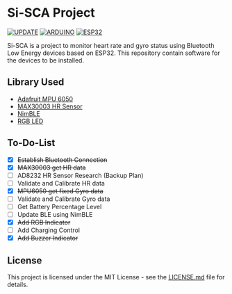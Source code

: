 
# Si-SCA Project

[![UPDATE](https://img.shields.io/github/last-commit/AkagamiYozora/Si-SCA)](https://github.com/AkagamiYozora/Si-SCA)
[![ARDUINO](https://img.shields.io/badge/ArduinoIDE-blue)](https://www.arduino.cc/en/software/)
[![ESP32](https://img.shields.io/badge/ESP-32-000000.svg?longCache=true&style=flat&colorA=CC101F)](https://www.espressif.com/en/products/socs/esp32)

Si-SCA is a project to monitor heart rate and gyro status using Bluetooth Low Energy devices based on ESP32. This repository contain software for the devices to be installed.

## Library Used

 - [Adafruit MPU 6050](https://github.com/adafruit/Adafruit_MPU6050)
 - [MAX30003 HR Sensor](https://github.com/Protocentral/protocentral_max30003/)
 - [NimBLE](https://github.com/h2zero/esp-nimble-cpp)
 - [RGB LED](https://github.com/FastLED/FastLED)
 
## To-Do-List

- [X] ~~Establish Bluetooth Connection~~
- [X] ~~MAX30003 get HR data~~
- [ ] AD8232 HR Sensor Research (Backup Plan)
- [ ] Validate and Calibrate HR data
- [X] ~~MPU6050 get fixed Gyro data~~
- [ ] Validate and Calibrate Gyro data
- [ ] Get Battery Percentage Level
- [ ] Update BLE using NimBLE
- [X] ~~Add RGB Indicator~~
- [ ] Add Charging Control
- [X] ~~Add Buzzer Indicator~~

## License
This project is licensed under the MIT License - see the [LICENSE.md](LICENSE) file for details.
